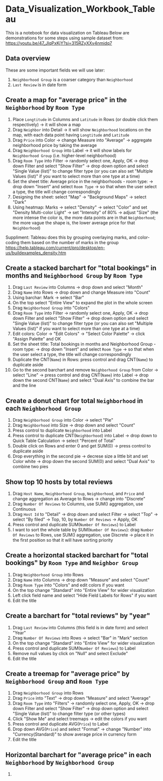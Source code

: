 # Data_Visualization_Workbook_Tableau

This is a notebook for data visualization on Tableau
Below are demonstrations for some steps using sample dataset from: https://youtu.be/47_JlqPxKjY?si=315RZyXXv4nmidq7  

## Data overview
These are some important fields we will use later:  
1. `Neighborhood Group` is a coarser category than `Neighborhood`
2. `Last Review` is in date form  

## Create a map for "average price" in the `Neighborhood` by `Room Type`  
1. Place `Longtitude` in Columns and `Latitude` in Rows (or double click them respectively) -> it will show a map
2. Drag `Neighbor` into Detail -> it will show `Neighborhood` locations on the map, with each data point having `Longtitude` and `Latitude`  
3. Drag `Price` into Color -> change Measure into "Average" -> aggregate neighborhood price by taking the average
4. Drag `Neighborhood Group` into Label -> it will show labels for `Neighborhood Group` (i.e. higher-level neighborhood)
5. Drag `Room Type` into Filter -> randomly select one, Apply, OK -> drop down Filter and select "Show Filter" -> drop down option and select "Single Value (list)" to change filter type (or you can also set "Multiple Values (list)" if you want to select more than one type at a time)  
6. Set the sheet title: Average price in the neighborhoods - room type: -> drop down "Insert" and select `Room Type` -> so that when the user select a type, the title will change correspondingly  
7. Designing the sheet: select "Map" -> "Background Maps" -> select "Dark"  
8. Using heatmap: Marks -> select "Density" -> select "Color" and set "Density Multi-color Light" -> set "Intensity" of 80% -> adjust "Size"    (the more intense the color is, the more data points are in that `Neighborhood`; the more vague the shape is, the lower average price for that `Neighborhood`)    

Suppliment: Tableau does this by grouping overlaying marks, and color-coding them based on the number of marks in the group
https://help.tableau.com/current/pro/desktop/en-us/buildexamples_density.htm  

## Create a stacked barchart for "total bookings" in months and `Neighborhood Group` by `Room Type`  
1. Drag `Last Review` into Columns -> drop down and select "Month"
2. Drag `Name` into Rows -> drop down and change Measure into "Count"
3. Using barchar: Mark -> select "Bar"
4. On the top select "Entire View" to expand the plot in the whole screen
5. Drag `Neighborhood Group` into "Colors"
6. Drag `Room Type` into Filter -> randomly select one, Apply, OK -> drop down Filter and select "Show Filter" -> drop down option and select "Single Value (list)" to change filter type (or you can also set "Multiple Values (list)" if you want to select more than one type at a time)
7. Edit colors: Color -> "Edit Colors" -> "Select Color Palette" -> click "Assign Palette" and OK
8. Set the sheet title: Total bookings in months and Neighborhood Group - room type: -> drop down "Insert" and select `Room Type` -> so that when the user select a type, the title will change correspondingly
9. Duplicate the CNT(`Name`) in Rows: press control and drag CNT(`Name`) to duplicate aside
10. Go to the second barchart and remove `Neighborhood Group` from Color -> select "Line" -> press control and drag CNT(`Name`) into Label -> drop down the second CNT(`Name`) and select "Dual Axis" to combine the bar and the line  

## Create a donut chart for total `Neighborhood` in each `Neighborhood Group` 
1. Drag `Neighborhood Group` into Color -> select "Pie"
2. Drag `Neighborhood` into Size -> drop down and select "Count"
3. Press control to duplicate `Neighborhood` into Label  
4. Press control to duplicate CNT(`Neighborhood`) into Label -> drop down to Quick Table Calculation -> select "Percent of Total"
5. Double click on Rows and enter 0 and get SUM(0) -> press control to duplicate aside
6. Drop everything in the second pie -> decrese size a little bit and set Color white -> drop down the second SUM(0) and select "Dual Axis" to combine two pies    

## Show top 10 hosts by total reviews
1. Drag `Host Name`, `Neighborhood Group`, `Neighborhood`, and `Price` and change aggregation as Average to Rows -> change into "Discrete"
2. Drag `Number Of Reviews` to Columns, use SUM() aggregation, use Continuous  
3. Drag `Host Id` to "Detail" -> drop down and select Filter -> select "Top" -> select "By filed" -> Top, 10, by `Number Of Reviews` -> Apply, OK
4. Press control and duplicate SUM(`Number Of Reviews`) to Label
5. I want to sort the whole table by SUM(`Number Of Reviews`): drag `Number Of Reviews` to Rows, use SUM() aggregation, use Discrete -> place it in the first position so that it will have sorting priority  

## Create a horizontal stacked barchart for "total bookings" by `Room Type` and `Neighbor Group` 
1. Drag `Neighborhood Group` into Rows
2. Drag `Name` into Columns -> drop down "Measure" and select "Count"
3. Drag `Room Type` into "Colors" and edit colors if you want
4. On the top change "Standard" into "Entire View" for wider visualization  
5. Left click field name and select "Hide Field Labels for Rows" if you want
6. Edit the title  

## Create a barchart for "total reviews" by "year" 
1. Drag `Last Review` into Columns (this field is in date form) and select "Year"  
2. Drag `Number Of Reviews` into Rows -> select "Bar" in "Mark" section
3. On the top change "Standard" into "Entire View" for wider visualization
4. Press control and duplicate SUM(`Number Of Reviews`) to Label
5. Remove null values by click on "Null" and select Exclude"
6. Edit the title

## Create a treemap for "average price" by `Neighborhood Group` and `Room Type` 
1. Drag `Neighborhood Group` into Rows
2. Drag `Price` into "Text" -> drop down "Measure" and select "Average"
3. Drag `Room Type` into "Filters" -> randomly select one, Apply, OK -> drop down Filter and select "Show Filter" -> drop down option and select "Single Value (list)" to change filter type (or other types)
4. Click "Show Me" and select treemaps -> edit the colors if you want
5. Press control and duplicate AVG(`Price`) to Label
6. Drop down AVG(`Price`) and select "Format" -> change "Number" into "Currency(Standard)" to show average price in currency form
7. Edit the title

## Horizontal barchart for "average price" in each `Neighborhood` by `Neighborhood Group`
1. 
